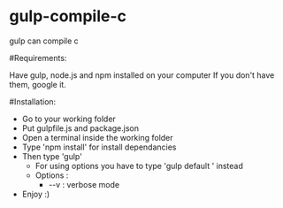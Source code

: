 # gulp-compile-c
gulp can compile c

#Requirements:

Have gulp, node.js and npm installed on your computer 
If you don't have them, google it.

#Installation:

* Go to your working folder
* Put gulpfile.js and package.json
* Open a terminal inside the working folder
* Type 'npm install' for install dependancies
* Then type 'gulp'
    * For using options you have to type 'gulp default <options>' instead
    * Options :
        * --v : verbose mode
* Enjoy :)
